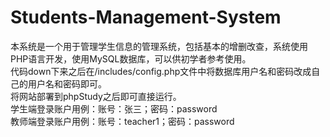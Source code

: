# Students-Management-System</br>
本系统是一个用于管理学生信息的管理系统，包括基本的增删改查，系统使用PHP语言开发，使用MySQL数据库，可以供初学者参考使用。</br>
代码down下来之后在/includes/config.php文件中将数据库用户名和密码改成自己的用户名和密码即可。</br>
将网站部署到phpStudy之后即可直接运行。</br>
学生端登录账户用例：账号：张三；密码：password</br>
教师端登录账户用例：账号：teacher1；密码：password</br>
